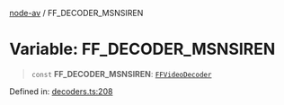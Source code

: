 [node-av](../globals.md) / FF\_DECODER\_MSNSIREN

# Variable: FF\_DECODER\_MSNSIREN

> `const` **FF\_DECODER\_MSNSIREN**: [`FFVideoDecoder`](../type-aliases/FFVideoDecoder.md)

Defined in: [decoders.ts:208](https://github.com/seydx/av/blob/f8631fc881b394300b1479f511d55cf1c370a87f/src/constants/decoders.ts#L208)

